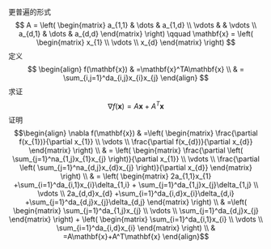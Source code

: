 更普遍的形式
$$
A = \left( \begin{matrix}
    a_{1,1} & \dots  & a_{1,d} \\
	\vdots &  & \vdots \\
    a_{d,1} & \dots & a_{d,d} \end{matrix} \right)  \qquad 
\mathbf{x} = \left( \begin{matrix}
    x_{1} \\
	\vdots \\
    x_{d}
    \end{matrix} \right) 
$$
定义
$$
\begin{align}
f(\mathbf{x}) & =\mathbf{x}^TA\mathbf{x} \\
 & = \sum_{i,j=1}^da_{i,j}x_{i}x_{j}
\end{align}
$$
求证
$$
\nabla f(\mathbf{x})=A\mathbf{x}+A^T\mathbf{x}
$$
证明
$$\begin{align}
\nabla f(\mathbf{x}) & =\left( \begin{matrix}
    \frac{\partial f(x_{1})}{\partial x_{1}} \\
    \vdots \\
    \frac{\partial f(x_{d})}{\partial x_{d}}
    \end{matrix} \right)  \\
& = \left( \begin{matrix}
	    \frac{\partial \left( \sum_{j=1}^na_{1,j}x_{1}x_{j} \right)}{\partial x_{1}} \\
    \vdots \\
    \frac{\partial \left( \sum_{j=1}^na_{d,j}x_{d}x_{j} \right)}{\partial x_{d}}
    \end{matrix} \right)  \\
& = \left( \begin{matrix}
    2a_{1,1}x_{1} +\sum_{i=1}^da_{i,1}x_{i}\delta_{1,i} + \sum_{j=1}^da_{1,j}x_{j}\delta_{1,j} \\
    \vdots \\
    2a_{d,d}x_{d} +\sum_{i=1}^da_{i,d}x_{i}\delta_{d,i} +\sum_{j=1}^da_{d,j}x_{j}\delta_{d,j}
    \end{matrix} \right)   \\
& =\left( \begin{matrix}
    \sum_{j=1}^da_{1,j}x_{j} \\
    \vdots \\
    \sum_{j=1}^da_{d,j}x_{j}
    \end{matrix} \right) + \left( \begin{matrix}
    \sum_{i=1}^da_{i,1}x_{i} \\
    \vdots \\
    \sum_{i=1}^da_{i,d}x_{i}
    \end{matrix} \right) \\
& =A\mathbf{x}+A^T\mathbf{x}
\end{align}$$